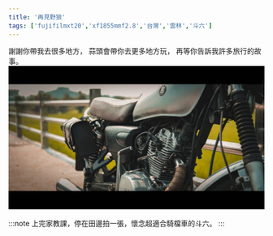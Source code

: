 ```yaml
---
title: '再見野狼'
tags: ['fujifilmxt20','xf1855mmf2.8','台灣','雲林','斗六']
---
```

謝謝你帶我去很多地方，
蒜頭會帶你去更多地方玩，
再等你告訴我許多旅行的故事。
![001](./img/instagram_output/202009/001.webp)

:::note 
上完家教課，停在田邊拍一張，懷念超適合騎檔車的斗六。
:::
